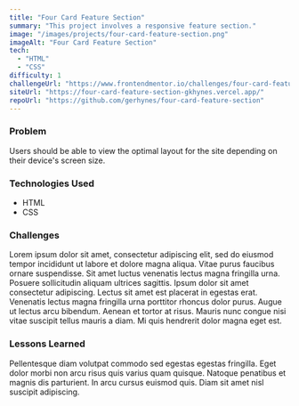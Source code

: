 ```yaml
---
title: "Four Card Feature Section"
summary: "This project involves a responsive feature section."
image: "/images/projects/four-card-feature-section.png"
imageAlt: "Four Card Feature Section"
tech:
  - "HTML"
  - "CSS"
difficulty: 1
challengeUrl: "https://www.frontendmentor.io/challenges/four-card-feature-section-weK1eFYK"
siteUrl: "https://four-card-feature-section-gkhynes.vercel.app/"
repoUrl: "https://github.com/gerhynes/four-card-feature-section"
---
```


### Problem

Users should be able to view the optimal layout for the site depending on their device's screen size.

### Technologies Used

- HTML
- CSS

### Challenges

Lorem ipsum dolor sit amet, consectetur adipiscing elit, sed do eiusmod tempor incididunt ut labore et dolore magna aliqua. Vitae purus faucibus ornare suspendisse. Sit amet luctus venenatis lectus magna fringilla urna. Posuere sollicitudin aliquam ultrices sagittis. Ipsum dolor sit amet consectetur adipiscing. Lectus sit amet est placerat in egestas erat. Venenatis lectus magna fringilla urna porttitor rhoncus dolor purus. Augue ut lectus arcu bibendum. Aenean et tortor at risus. Mauris nunc congue nisi vitae suscipit tellus mauris a diam. Mi quis hendrerit dolor magna eget est.

### Lessons Learned

Pellentesque diam volutpat commodo sed egestas egestas fringilla. Eget dolor morbi non arcu risus quis varius quam quisque. Natoque penatibus et magnis dis parturient. In arcu cursus euismod quis. Diam sit amet nisl suscipit adipiscing.
